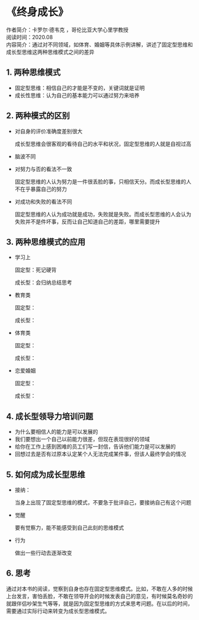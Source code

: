 # 《终身成长》

作者简介：卡罗尔·德韦克 ，哥伦比亚大学心里学教授  
阅读时间：2020.08  
内容简介：通过对不同领域，如体育、婚姻等具体示例讲解，讲述了固定型思维和成长型思维这两种思维模式之间的差异

## 1. 两种思维模式

+ 固定型思维：相信自己的才能是不变的，关键词就是证明
+ 成长性思维：认为自己的基本能力可以通过努力来培养

## 2. 两种模式的区别

+ 对自身的评价准确度差别很大

  成长型思维会很客观的看待自己的水平和状况，固定型思维的人就是自视过高

+ 脑波不同

+ 对努力与否的看法不一致

  固定型思维的人认为努力是一件很丢脸的事，只相信天分。而成长型思维的人不在乎暴露自己的努力

+ 对成功和失败的看法不同

  固定型思维的人认为成功就是成功，失败就是失败。而成长型思维的人会认为失败并不是件坏事，反而让自己知道自己的差距，哪里需要提升

## 3. 两种思维模式的应用

+ 学习上

  固定型：死记硬背

  成长型：会归纳总结思考

+ 教育类

  固定型：

  成长型：

+ 体育类

  固定型：

  成长型：

+ 恋爱婚姻

  固定型：

  成长型：

## 4. 成长型领导力培训问题

+ 为什么要相信人的能力是可以发展的
+ 我们要想出一个自己以前能力很差，但现在表现很好的领域
+ 给你在工作上感到困难的员工们写一封信，告诉他们能力是可以发展的
+ 回想过去是否有过原本认定某个人无法完成某件事，但该人最终学会的情况

## 5. 如何成为成长型思维

+ 接纳：

  当身上出现了固定型思维的模式，不要急于批评自己，要接纳自己有这个问题

+ 觉醒

  要有觉察力，能不能感受到自己此刻的思维模式

+ 行为

  做出一些行动去逐渐改变

## 6. 思考

通过对本书的阅读，觉察到自身也存在固定型思维模式。比如，不敢在人多的时候上台发言，害怕丢脸，不敢在领导开会的时候发表自己的意见，有时候莫名奇妙的就跟伴侣吵架生气等等，就是因为固定型思维的方式来思考问题。在以后的时间，需要通过实际行动来转变为成长型思维模式。